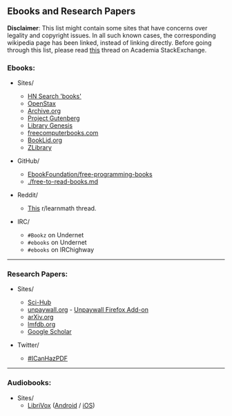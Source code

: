 ## Ebooks and Research Papers

**Disclaimer**: This list might contain some sites that have concerns over legality and copyright issues. In all such known cases, the corresponding wikipedia page has been linked, instead of linking directly. Before going through this list, please read [this](https://academia.stackexchange.com/questions/112509/legality-of-downloading-books-from-websites-such-as-library-genesis) thread on Academia StackExchange.

### Ebooks:
- Sites/
    - [HN Search 'books'](https://hn.algolia.com/?dateRange=all&page=0&prefix=true&query=books&sort=byPopularity&type=story)
    - [OpenStax](https://openstax.org/)
    - [Archive.org](https://archive.org/)
    - [Project Gutenberg](https://www.gutenberg.org/)
    - [Library Genesis](http://en.wikipedia.org/wiki/Library_Genesis)
    - [freecomputerbooks.com](http://freecomputerbooks.com/)
    - [BookLid.org](http://en.booklid.org/)
    - [ZLibrary](https://b-ok.cc/)

- GitHub/
    - [EbookFoundation/free-programming-books](https://github.com/EbookFoundation/free-programming-books)
    - [./free-to-read-books.md](free-to-read-books.md)

- Reddit/
    - [This](https://www.reddit.com/r/learnmath/comments/8p922p/list_of_websites_ebooks_downloads_etc_for_mobile/?utm_source=share&utm_medium=web2x) r/learnmath thread.

- IRC/
    - `#Bookz` on Undernet
    - `#ebooks` on Undernet
    - `#ebooks` on IRChighway

---

### Research Papers:
- Sites/
    - [Sci-Hub](https://en.wikipedia.org/wiki/Sci-Hub)
    - [unpaywall.org](https://unpaywall.org/) - [Unpaywall Firefox Add-on](https://addons.mozilla.org/en-US/firefox/addon/unpaywall)
    - [arXiv.org](https://arxiv.org/)
    - [lmfdb.org](http://www.lmfdb.org/)
    - [Google Scholar](https://scholar.google.com/)

- Twitter/
    - [#ICanHazPDF](https://en.wikipedia.org/wiki/ICanHazPDF)
    
---

### Audiobooks:
- Sites/
    - [LibriVox](https://librivox.org/) ([Android](https://play.google.com/store/apps/details?id=app.librivox.android&hl=en_US) / [iOS](https://apps.apple.com/us/app/librivox-audio-books/id596159212))
